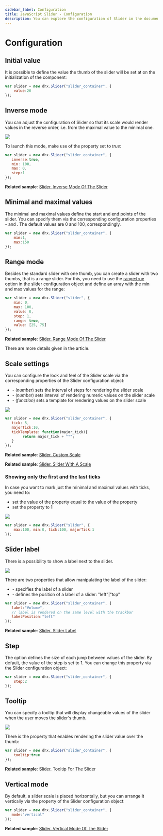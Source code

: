 ```yaml
---
sidebar_label: Configuration
title: JavaScript Slider - Configuration 
description: You can explore the configuration of Slider in the documentation of the DHTMLX JavaScript UI library. Browse developer guides and API reference, try out code examples and live demos, and download a free 30-day evaluation version of DHTMLX Suite 7.
---
```


# Configuration

## Initial value

It is possible to define the value the thumb of the slider will be set at on the initialization of the component:

~~~js
var slider = new dhx.Slider("slider_container", { 
    value:20
});
~~~

## Inverse mode

You can adjust the configuration of Slider so that its scale would render values in the reverse order, i.e. from the maximal value to the minimal one.

![](../assets/slider/inverse_mode.png)

To launch this mode, make use of the [](slider/api/slider_inverse_config.md) property set to *true*:

~~~js
var slider = new dhx.Slider("slider_container", { 
   inverse:true,
   min: 100,
   max: 0,
   step:1
});
~~~

**Related sample**: [Slider. Inverse Mode Of The Slider](https://snippet.dhtmlx.com/xm8e84s2)

## Minimal and maximal values

The minimal and maximal values define the start and end points of the slider. You can specify them via the corresponding configuration properties - [](slider/api/slider_min_config.md) and [](slider/api/slider_max_config.md). The default values are 0 and 100, correspondingly.

~~~js
var slider = new dhx.Slider("slider_container", { 
    min:1,
    max:150
});
~~~

## Range mode

Besides the standard slider with one thumb, you can create a slider with two thumbs, that is a range slider. For this, you need to use the [range:true](slider/api/slider_range_config.md) option in the slider configuration object and
define an array with the min and max values for the range:

~~~js {6,7}
var slider = new dhx.Slider("slider", {
    min: 0,
    max: 100,
    value: 0,
    step: 1,
    range: true,
    value: [25, 75]
});
~~~

**Related sample**: [Slider. Range Mode Of The Slider](https://snippet.dhtmlx.com/nfdr84oy)

There are more details given in the [](slider/range_slider.md) article.

## Scale settings

You can configure the look and feel of the Slider scale via the corresponding properties of the Slider configuration object:

- [](slider/api/slider_tick_config.md) - (<i>number</i>) sets the interval of steps for rendering the slider scale
- [](slider/api/slider_majortick_config.md) - (<i>number</i>) sets interval of rendering numeric values on the slider scale
- [](slider/api/slider_ticktemplate_config.md) - (<i>function</i>) sets a template for rendering values on the slider scale

![](../assets/slider/scale.png)

~~~js
var slider = new dhx.Slider("slider_container", { 
   tick: 5,
   majorTick:10,
   tickTemplate: function(major_tick){
        return major_tick + "°";
   } 
});
~~~

**Related sample**: [Slider. Custom Scale](https://snippet.dhtmlx.com/jsfxnplp)

**Related sample**: [Slider. Slider With A Scale](https://snippet.dhtmlx.com/4a6l7cyy)

### Showing only the first and the last ticks

In case you want to mark just the minimal and maximal values with ticks, you need to: 

- set the value of the [](slider/api/slider_tick_config.md) property equal to the value of the [](slider/api/slider_max_config.md) property
- set the [](slider/api/slider_majortick_config.md) property to 1

![](../assets/slider/min_max_ticks_only.png)

~~~js
var slider = new dhx.Slider("slider", { 
    max:100, min:0, tick:100, majorTick:1
});
~~~

## Slider label

There is a possibility to show a label next to the slider. 

![](../assets/slider/slider_label.png)

There are two properties that allow manipulating the label of the slider: 

- [](slider/api/slider_label_config.md) - specifies the label of a slider
- [](slider/api/slider_labelposition_config.md) - defines the position of a label of a slider: "left"|"top"

~~~js
var slider = new dhx.Slider("slider_container", { 
   label:"Volume",
   // label is rendered on the same level with the trackbar
   labelPosition:"left"
});
~~~

**Related sample**: [Slider. Slider Label](https://snippet.dhtmlx.com/4o7yttam)

## Step

The [](slider/api/slider_step_config.md) option defines the size of each jump between values of the slider. By default, the value of the step is set to 1. You can change this property via the Slider configuration object:

~~~js
var slider = new dhx.Slider("slider_container", { 
    step:2
});
~~~

## Tooltip

You can specify a tooltip that will display changeable values of the slider when the user moves the slider's thumb. 

![](../assets/slider/tooltip.png)

There is the [](slider/api/slider_tooltip_config.md) property that enables rendering the slider value over the thumb:

~~~js
var slider = new dhx.Slider("slider_container", { 
    tooltip:true
});
~~~

**Related sample**: [Slider. Tooltip For The Slider](https://snippet.dhtmlx.com/sxh66mnu)

## Vertical mode

By default, a slider scale is placed horizontally, but you can arrange it vertically via the [](slider/api/slider_mode_config.md) property of the Slider configuration object:

~~~js
var slider = new dhx.Slider("slider_container", { 
   mode:"vertical"
});
~~~

**Related sample**: [Slider. Vertical Mode Of The Slider](https://snippet.dhtmlx.com/rjborkca)
